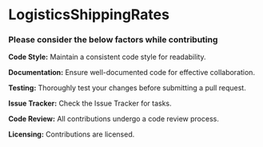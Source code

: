 # LogisticsShippingRates
### Please consider the below factors while contributing

**Code Style:**
Maintain a consistent code style for readability.

**Documentation:**
Ensure well-documented code for effective collaboration.

**Testing:**
Thoroughly test your changes before submitting a pull request.

**Issue Tracker:**
Check the Issue Tracker for tasks.

**Code Review:**
All contributions undergo a code review process.

**Licensing:**
Contributions are licensed.
